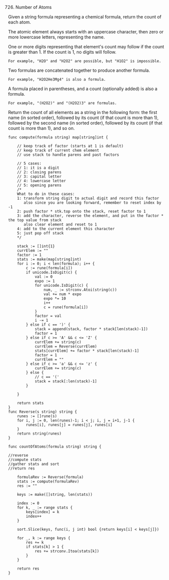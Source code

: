 726. Number of Atoms

Given a string formula representing a chemical formula, return the count of each atom.

The atomic element always starts with an uppercase character, then zero or more lowercase letters, representing the name.

One or more digits representing that element's count may follow if the count is greater than 1. If the count is 1, no digits will follow.

    For example, "H2O" and "H2O2" are possible, but "H1O2" is impossible.

Two formulas are concatenated together to produce another formula.

    For example, "H2O2He3Mg4" is also a formula.

A formula placed in parentheses, and a count (optionally added) is also a formula.

    For example, "(H2O2)" and "(H2O2)3" are formulas.

Return the count of all elements as a string in the following form: the first name (in sorted order), followed by its count (if that count is more than 1), followed by the second name (in sorted order), followed by its count (if that count is more than 1), and so on.

```
func compute(formula string) map[string]int {

    // keep track of factor (starts at 1 is default)
    // keep track of current chem element
    // use stack to handle parens and past factors

    // 5 cases:
    // 1: it is a digit
    // 2: closing parens
    // 3: capital letter
    // 4: lowercase letter
    // 5: opening parens
    /*
    What to do in these cases:
    1: transform string digit to actual digit and record this factor
       also since you are looking forward, remember to reset index by -1
    2: push factor * stk.top onto the stack, reset factor to 1
    3: add the character, reverse the element, and put in the factor * the top value from stack
       also clear element and reset to 1
    4: add to the current element this character
    5: just pop off stack
    */

    stack := []int{1}
    currElem := ""
    factor := 1 
    stats := make(map[string]int)
    for i := 0; i < len(formula); i++ {
        c := rune(formula[i])
        if unicode.IsDigit(c) {
            val := 0
            expo := 1
            for unicode.IsDigit(c) {
                num, _ := strconv.Atoi(string(c))
                val += num * expo
                expo *= 10
                i++
                c = rune(formula[i])
            }
            factor = val
            i -= 1
        } else if c == ')' {
            stack = append(stack, factor * stack[len(stack)-1])
            factor = 1
        } else if c >= 'A' && c <= 'Z' {
            currElem += string(c)
            currElem = Reverse(currElem)
            stats[currElem] += factor * stack[len(stack)-1]
            factor = 1
            currElem = ""
        } else if c >= 'a' && c <= 'z' {
            currElem += string(c)
        } else {
            // c == '('
            stack = stack[:len(stack)-1]
        }

    }

    return stats
}
func Reverse(s string) string {
    runes := []rune(s)
    for i, j := 0, len(runes)-1; i < j; i, j = i+1, j-1 {
        runes[i], runes[j] = runes[j], runes[i]
    }
    return string(runes)
}

func countOfAtoms(formula string) string {
    
//reverse
//compute stats
//gather stats and sort
//return res

    formulaRev := Reverse(formula)
    stats := compute(formulaRev)
    res := ""

    keys := make([]string, len(stats))

    index := 0
    for k, _ := range stats {
        keys[index] = k
        index++
    }

    sort.Slice(keys, func(i, j int) bool {return keys[i] < keys[j]})

    for _, k := range keys {
        res += k
        if stats[k] > 1 {
            res += strconv.Itoa(stats[k])
        }
    }   

    return res
}
```